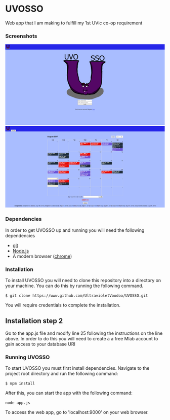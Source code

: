 # UVOSSO
Web app that I am making to fulfill my 1st UVic co-op requirement


### Screenshots
![](./public/images/UVOSSO_login_page_screenshot.png)
![](./public/images/UVOSSO_main_page_screenshot.png)


### Dependencies

In order to get UVOSSO up and running you will need the following dependencies

- [git](https://git-scm.com/)
- [Node.js](https://nodejs.org/en/)
- A modern browser ([chrome](https://www.google.com/chrome/browser/desktop/index.html))

### Installation

To install UVOSSO you will need to clone this repository into a directory on your machine. You can do this by running the following command.

```
$ git clone https://www.github.com/UltravioletVoodoo/UVOSSO.git
```

You will require credentials to complete the installation.

## Installation step 2

Go to the app.js file and modify line 25 following the instructions on the line above. In order to do this you will need to create a a free Mlab account to gain access to your database URI

### Running UVOSSO

To start UVOSSO you must first install dependencies. Navigate to the project root directory and run the following command:

```
$ npm install
```

After this, you can start the app with the following command:

```
node app.js
```

To access the web app, go to 'localhost:9000' on your web browser.